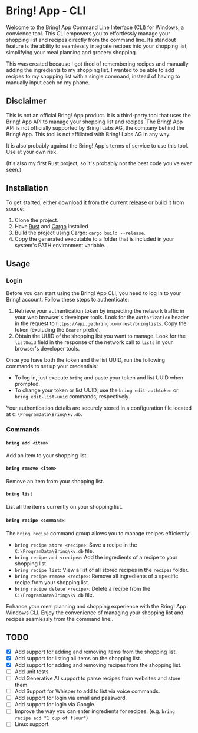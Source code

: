 # Bring! App - CLI

Welcome to the Bring! App Command Line Interface (CLI) for Windows, a convience tool.
This CLI empowers you to effortlessly manage your shopping list and recipes directly from the command line. 
Its standout feature is the ability to seamlessly integrate recipes into your shopping list, simplifying your meal
planning and grocery shopping.

This was created because I got tired of remembering recipes and manually adding the ingredients to my shopping list.
I wanted to be able to add recipes to my shopping list with a single command, instead of having to manually input each
on my phone.

## Disclaimer

This is not an official Bring! App product. It is a third-party tool that uses the Bring! App API to manage your
shopping
list and recipes. The Bring! App API is not officially supported by Bring! Labs AG, the company behind the Bring! App.
This tool is not affiliated with Bring! Labs AG in any way.

It is also probably against the Bring! App's terms of service to use this tool. Use at your own risk.

(It's also my first Rust project, so it's probably not the best code you've ever seen.)

## Installation

To get started, either download it from the current [release](https://github.com/ViktorWelbers/Bring-CLI/releases/tag/v0.0.1) or build it from source:

1. Clone the project.
2. Have [Rust](https://www.rust-lang.org/tools/install) and [Cargo](https://doc.rust-lang.org/cargo/getting-started/installation.html) installed
3. Build the project using Cargo: `cargo build --release`.
4. Copy the generated executable to a folder that is included in your system's PATH environment variable.

## Usage

### Login

Before you can start using the Bring! App CLI, you need to log in to your Bring! account. Follow these steps to
authenticate:

1. Retrieve your authentication token by inspecting the network traffic in your web browser's developer tools. Look for
   the `Authorization` header in the request to `https://api.getbring.com/rest/bringlists`. Copy the token (excluding
   the `Bearer` prefix).
2. Obtain the UUID of the shopping list you want to manage. Look for the `listUuid` field in the response of the network
   call to `lists` in your browser's developer tools.

Once you have both the token and the list UUID, run the following commands to set up your credentials:

- To log in, just execute `bring` and paste your token and list UUID when prompted.
- To change your token or list UUID, use the `bring edit-authtoken` or `bring edit-list-uuid` commands, respectively.

Your authentication details are securely stored in a configuration file located at `C:\ProgramData\Bring\kv.db`.

### Commands

#### `bring add <item>`

Add an item to your shopping list.

#### `bring remove <item>`

Remove an item from your shopping list.

#### `bring list`

List all the items currently on your shopping list.

#### `bring recipe <command>`:

The `bring recipe` command group allows you to manage recipes efficiently:

- `bring recipe store <recipe>`: Save a recipe in the `C:\ProgramData\Bring\kv.db` file.
- `bring recipe add <recipe>`: Add the ingredients of a recipe to your shopping list.
- `bring recipe list`: View a list of all stored recipes in the `recipes` folder.
- `bring recipe remove <recipe>`: Remove all ingredients of a specific recipe from your shopping list.
- `bring recipe delete <recipe>`: Delete a recipe from the `C:\ProgramData\Bring\kv.db` file.

Enhance your meal planning and shopping experience with the Bring! App Windows CLI.
Enjoy the convenience of managing your shopping list and recipes seamlessly from the command line:.

## TODO

- [x] Add support for adding and removing items from the shopping list.
- [x] Add support for listing all items on the shopping list.
- [x] Add support for adding and removing recipes from the shopping list.
- [ ] Add unit tests.
- [ ] Add Generative AI support to parse recipes from websites and store them.
- [ ] Add Support for Whisper to add to list via voice commands.
- [ ] Add support for login via email and password.
- [ ] Add support for login via Google.
- [ ] Improve the way you can enter ingredients for recipes. (e.g. `bring recipe add "1 cup of flour"`)
- [ ] Linux support.
